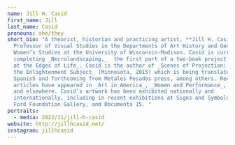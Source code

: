 ```yaml
---
name: Jill H. Casid
first_name: Jill
last_name: Casid
pronouns: she/they
short_bio: "A theorist, historian and practicing artist, **Jill H. Casid** is
  Professor of Visual Studies in the Departments of Art History and Gender and
  Women’s Studies at the University of Wisconsin-Madison. Casid is currently
  completing _Necrolandscaping,_  the first part of a two-book project on _Form
  at the Edges of Life_. Casid is the author of _Scenes of Projection: Recasting
  the Enlightenment Subject_ (Minnesota, 2015) which is being translated into
  Spanish and forthcoming from Metales Pesados press, among others. Recent
  articles have appeared in _Art in America_, _Women and Performance_, _TDR_,
  and elsewhere. Casid’s artwork has been exhibited nationally and
  internationally, including in recent exhibitions at Signs and Symbols and the
  Ford Foundation Gallery, and Documenta 15. "
portraits:
  - media: 2022/11/jill-h-casid
website: http://jillhcasid.net/
instagram: jillhcasid
---
```

